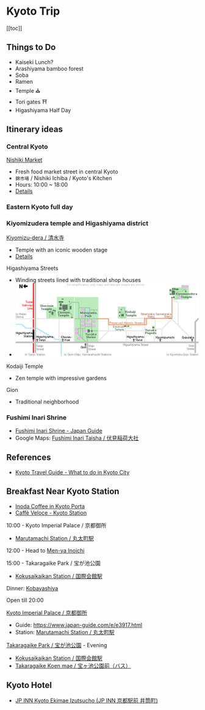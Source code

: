 # Kyoto Trip


[[toc]]


## Things to Do

* Kaiseki Lunch?
* Arashiyama bamboo forest
* Soba
* Ramen
* Temple ⛪
* Tori gates ⛩
* Higashiyama Half Day


## Itinerary ideas


### Central Kyoto

[Nishiki Market](https://goo.gl/maps/h7jTQXeezMYZ7Ygs7)
* Fresh food market street in central Kyoto
* `錦市場` / Nishiki Ichiba / Kyoto's Kitchen
* Hours: 10:00 ~ 18:00
* [Details](https://www.japan-guide.com/e/e3931.html)


### Eastern Kyoto full day


### Kiyomizudera temple and Higashiyama district

[Kiyomizu-dera / 清水寺](https://goo.gl/maps/zDvdAWSbEpHUhWRL7)
* Temple with an iconic wooden stage
* [Details](https://www.japan-guide.com/e/e3901.html)

Higashiyama Streets
* Winding streets lined with traditional shop houses
* ![kyoto-trip-higashiyamastreets.png](./img/kyoto-trip-higashiyamastreets.png)

Kodaiji Temple
* Zen temple with impressive gardens

Gion
* Traditional neighborhood


### Fushimi Inari Shrine

* [Fushimi Inari Shrine - Japan Guide](https://www.japan-guide.com/e/e3915.html)
* Google Maps: [Fushimi Inari Taisha / 伏見稲荷大社](https://goo.gl/maps/9e6EdUNDE18LuEwR7)


## References

* [Kyoto Travel Guide - What to do in Kyoto City](https://www.japan-guide.com/e/e2158.html)


## Breakfast Near Kyoto Station

* [Inoda Coffee in Kyoto Porta](https://goo.gl/maps/YUQysGiF3Y4NjfcZ9)
* [Caffè Veloce - Kyoto Station](https://goo.gl/maps/MryFEdGjGRMGnvXJ7)

10:00 - Kyoto Imperial Palace / 京都御所
* [Marutamachi Station / 丸太町駅](https://goo.gl/maps/V5fRaXv3Sewrb7yi7)

12:00 - Head to [Men-ya Inoichi](https://maps.app.goo.gl/usiAKPhPLVroLKeR8)

15:00 - Takaragaike Park / 宝が池公園
* [Kokusaikaikan Station / 国際会館駅](https://goo.gl/maps/6chiunLc52ehAkxm8)

Dinner: [Kobayashiya](https://maps.app.goo.gl/JZNdwCEh8cw1zMsX7)

Open till 20:00

[Kyoto Imperial Palace / 京都御所](https://goo.gl/maps/k1angcC88ocn4Uhj7)
* Guide: <https://www.japan-guide.com/e/e3917.html>
* Station: [Marutamachi Station / 丸太町駅](https://goo.gl/maps/V5fRaXv3Sewrb7yi7)

[Takaragaike Park / 宝が池公園](https://goo.gl/maps/hekPpuaArgLCwEqG9) - Evening
* [Kokusaikaikan Station / 国際会館駅](https://goo.gl/maps/6chiunLc52ehAkxm8)
* [Takaragaike Koen mae / 宝ヶ池公園前（バス）](https://goo.gl/maps/v3KiVwX9jdC6CNZm6)


## Kyoto Hotel

* [JP INN Kyoto Ekimae Izutsucho (JP INN 京都駅前 井筒町)](https://goo.gl/maps/XZbs3aWaeXVJMfKc8)
